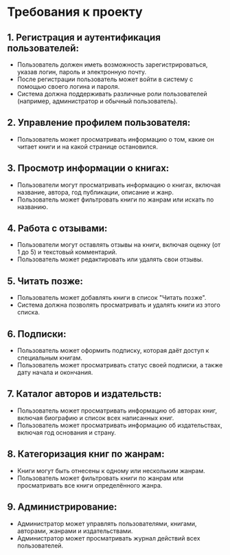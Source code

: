 # Требования к проекту
## 1. Регистрация и аутентификация пользователей:
- Пользователь должен иметь возможность зарегистрироваться, указав логин, пароль и электронную почту.
- После регистрации пользователь может войти в систему с помощью своего логина и пароля.
- Система должна поддерживать различные роли пользователей (например, администратор и обычный пользователь).

## 2. Управление профилем пользователя:
- Пользователь может просматривать информацию о том, какие он читает книги и на какой странице остановился.

## 3. Просмотр информации о книгах:
- Пользователи могут просматривать информацию о книгах, включая название, автора, год публикации, описание и жанр.
- Пользователь может фильтровать книги по жанрам или искать по названию.

## 4. Работа с отзывами:
- Пользователи могут оставлять отзывы на книги, включая оценку (от 1 до 5) и текстовый комментарий.
- Пользователь может редактировать или удалять свои отзывы.

## 5. Читать позже:
- Пользователь может добавлять книги в список "Читать позже".
- Система должна позволять просматривать и удалять книги из этого списка.

## 6. Подписки:
- Пользователь может оформить подписку, которая даёт доступ к специальным книгам.
- Пользователь может просматривать статус своей подписки, а также дату начала и окончания.

## 7. Каталог авторов и издательств:
- Пользователь может просматривать информацию об авторах книг, включая биографию и список всех написанных книг.
- Пользователь может просматривать информацию об издательствах, включая год основания и страну.

## 8. Категоризация книг по жанрам:
- Книги могут быть отнесены к одному или нескольким жанрам.
- Пользователь может фильтровать книги по жанрам или просматривать все книги определённого жанра.

## 9. Администрирование:
- Администратор может управлять пользователями, книгами, авторами, жанрами и издательствами.
- Администратор может просматривать журнал действий всех пользователей.